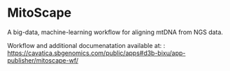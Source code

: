 # MitoScape
A big-data, machine-learning workflow for aligning mtDNA from NGS data.

Workflow and additional documenatation available at: : https://cavatica.sbgenomics.com/public/apps#d3b-bixu/app-publisher/mitoscape-wf/
